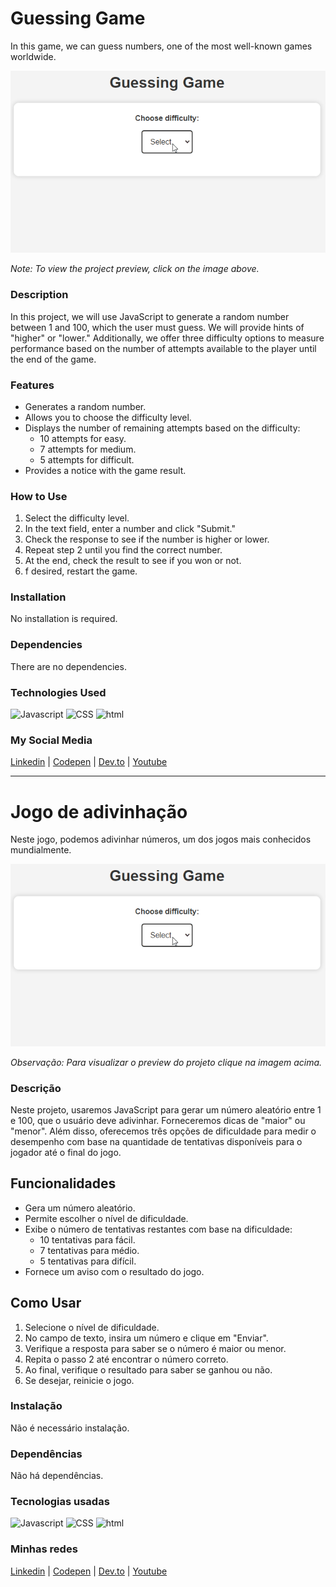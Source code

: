 # Guessing Game
In this game, we can guess numbers, one of the most well-known games worldwide.

[![Project Preview](./15_GuessingGame.gif "Click to access the Project preview.")](https://gleristoncastro.com.br/portfolio/github/preview/javascript_projects/15_GuessingGame/)

_Note: To view the project preview, click on the image above._

### Description
In this project, we will use JavaScript to generate a random number between 1 and 100, which the user must guess. We will provide hints of "higher" or "lower." Additionally, we offer three difficulty options to measure performance based on the number of attempts available to the player until the end of the game.

### Features
- Generates a random number.
- Allows you to choose the difficulty level.
- Displays the number of remaining attempts based on the difficulty:
  - 10 attempts for easy.
  - 7 attempts for medium.
  - 5 attempts for difficult.
- Provides a notice with the game result.

### How to Use
1. Select the difficulty level.
2. In the text field, enter a number and click "Submit."
3. Check the response to see if the number is higher or lower.
4. Repeat step 2 until you find the correct number.
5. At the end, check the result to see if you won or not.
6. f desired, restart the game.

### Installation
No installation is required.

### Dependencies
There are no dependencies.

### Technologies Used
![Javascript](https://gleristoncastro.com.br//portfolio/github/preview/globalImages/javascript.svg)
![CSS](https://gleristoncastro.com.br/portfolio/github/preview/globalImages/css3.svg)
![html](https://gleristoncastro.com.br/portfolio/github/preview/globalImages/html5.svg)

### My Social Media
[Linkedin](https://www.linkedin.com/in/gleriston/) | [Codepen](https://codepen.io/GleristonCastro) | [Dev.to](https://dev.to/gleristoncastro) | [Youtube](https://www.youtube.com/@GleristonCastro)
______________________

# Jogo de adivinhação
Neste jogo, podemos adivinhar números, um dos jogos mais conhecidos mundialmente.

[![Preview do projeto](./15_GuessingGame.gif "Clique para acessar o preview do Projeto")](https://gleristoncastro.com.br/portfolio/github/preview/javascript_projects/15_GuessingGame/)


_Observação: Para visualizar o preview do projeto clique na imagem acima._


### Descrição
Neste projeto, usaremos JavaScript para gerar um número aleatório entre 1 e 100, que o usuário deve adivinhar. Forneceremos dicas de "maior" ou "menor". Além disso, oferecemos três opções de dificuldade para medir o desempenho com base na quantidade de tentativas disponíveis para o jogador até o final do jogo.

## Funcionalidades
- Gera um número aleatório.
- Permite escolher o nível de dificuldade.
- Exibe o número de tentativas restantes com base na dificuldade:
  - 10 tentativas para fácil.
  - 7 tentativas para médio.
  - 5 tentativas para difícil.
- Fornece um aviso com o resultado do jogo.

## Como Usar
1. Selecione o nível de dificuldade.
2. No campo de texto, insira um número e clique em "Enviar".
3. Verifique a resposta para saber se o número é maior ou menor.
4. Repita o passo 2 até encontrar o número correto.
5. Ao final, verifique o resultado para saber se ganhou ou não.
6. Se desejar, reinicie o jogo.

### Instalação
Não é necessário instalação.

### Dependências
Não há dependências.

### Tecnologias usadas
![Javascript](https://gleristoncastro.com.br//portfolio/github/preview/globalImages/javascript.svg)
![CSS](https://gleristoncastro.com.br/portfolio/github/preview/globalImages/css3.svg)
![html](https://gleristoncastro.com.br/portfolio/github/preview/globalImages/html5.svg)

### Minhas redes
[Linkedin](https://www.linkedin.com/in/gleriston/) | [Codepen](https://codepen.io/GleristonCastro) | [Dev.to](https://dev.to/gleristoncastro) | [Youtube](https://www.youtube.com/@GleristonCastro)